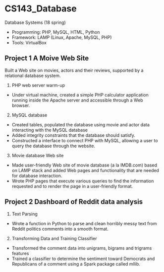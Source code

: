 # CS143_Database
Database Systems (18 spring)
- Programming: PHP, MySQL, HTML, Python
- Framework: LAMP (Linux, Apache, MySQL, PHP)
- Tools: VirtualBox


## Project 1 A Moive Web Site
Built a Web site on movies, actors and their reviews, supported by a relational database system.
1. PHP web server warm-up  
- Under virtual machine, created a simple PHP calculator application running inside the Apache server and accessible through a Web browser.
2. MySQL database  
- Created tables, populated the database using movie and actor data interacting with the MySQL database
- Added integrity constraints that the database should satisfy.
- Constructed a interface to connect PHP with MySQL, allowing a user to query the database through the website.
3. Movie database Web site  
- Made user-friendly Web site of movie database (a la IMDB.com) based on LAMP stack and added Web pages and functionality that are needed for database interaction. 
- Wrote PHP pages that execute various queries to find the information requested and to render the page in a user-friendly format.

## Project 2 Dashboard of Reddit data analysis
1. Text Parsing  
- Wrote a function in Python to parse and clean horribly messy text from Reddit politics comments into a smooth format.
2. Transforming Data and Training Classifier  
- Transformed the comment data into unigrams, bigrams and trigrams features
- Trained a classifier to determine the sentiment toward Democrats and Republicans of a comment using a Spark package called mllib.